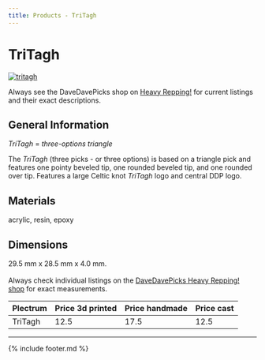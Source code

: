 ```yaml
---
title: Products - TriTagh
---
```

# TriTagh

[![tritagh](../../assets/images/tritagh.jpg "Tritagh")](/picks/tritagh)

Always see the DaveDavePicks shop on [Heavy Repping!](https://www.heavyrepping.com/store/shop/davedavepicks/) for current listings and their exact descriptions.

## General Information
*TriTagh* = *three-options triangle*

The *TriTagh* (three picks - or three options) is based on a triangle pick and features one pointy beveled tip, one rounded beveled tip, and one rounded over tip. Features a large Celtic knot *TriTagh* logo and central DDP logo.

## Materials
acrylic, resin, epoxy

## Dimensions
29.5 mm x 28.5 mm x 4.0 mm.<br/><br/>Always check individual listings on the [DaveDavePicks Heavy Repping! shop](https://www.heavyrepping.com/shop/store/davedavepicks/) for exact measurements.

| **Plectrum**                                        | **Price 3d printed**   | **Price handmade**   | **Price cast**   |
|:----------------------------------------------------|:-----------------------|:---------------------|:-----------------|
| TriTagh                                          | 12.5               | 17.5             | 12.5         |

---

{% include footer.md %}